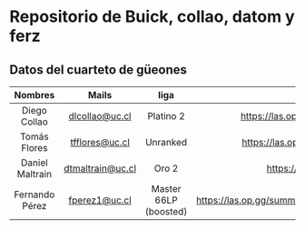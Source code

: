 # Repositorio de Buick, collao, datom y ferz

## Datos del cuarteto de güeones

| Nombres | Mails | liga | op.gg |
| :-: | :-: | :-: | :-: |
| Diego Collao | dlcollao@uc.cl | Platino 2 |https://las.op.gg/summoner/userName=G2+Zampo%C3%B1a|
| Tomás Flores | tfflores@uc.cl | Unranked  |https://las.op.gg/summoner/userName=Buick+N%C3%ABgro| 
| Daniel Maltrain | dtmaltrain@uc.cl | Oro 2 | https://las.op.gg/summoner/userName=g2+eififas |
| Fernando Pérez | fperez1@uc.cl | Master 66LP (boosted) | https://las.op.gg/summoner/userName=%C6%92er%C5%BC%C5%BC%C5%BCs|